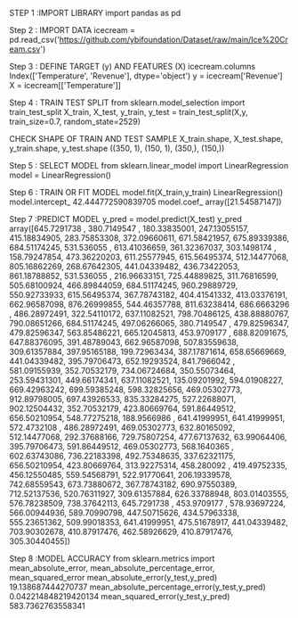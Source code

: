 STEP 1 :IMPORT LIBRARY
import pandas as pd

Step 2 : IMPORT DATA
icecream = pd.read_csv('https://github.com/ybifoundation/Dataset/raw/main/Ice%20Cream.csv')

Step 3 : DEFINE TARGET (y) AND FEATURES (X)
icecream.columns
Index(['Temperature', 'Revenue'], dtype='object')
y = icecream['Revenue']
X = icecream[['Temperature']]

Step 4 : TRAIN TEST SPLIT
from sklearn.model_selection import train_test_split
X_train, X_test, y_train, y_test = train_test_split(X,y, train_size=0.7, random_state=2529)

CHECK SHAPE OF TRAIN AND TEST SAMPLE
X_train.shape, X_test.shape, y_train.shape, y_test.shape
((350, 1), (150, 1), (350,), (150,))

Step 5 : SELECT MODEL
from sklearn.linear_model import LinearRegression
model = LinearRegression()

Step 6 : TRAIN OR FIT MODEL
model.fit(X_train,y_train)
LinearRegression()
model.intercept_
42.444772590839705
model.coef_
array([21.54587147])

Step 7 :PREDICT MODEL
y_pred = model.predict(X_test)
y_pred
array([645.7291738 , 380.7149547 , 180.33835001, 247.13055157,
415.18834905, 283.75853308, 372.09660611, 671.58421957,
675.89339386, 684.51174245, 531.536055 , 613.41036659,
361.32367037, 303.1498174 , 158.79247854, 473.36220203,
611.25577945, 615.56495374, 512.14477068, 805.16862269,
268.67642305, 441.04339482, 436.73422053, 861.18788852,
531.536055 , 216.96633151, 725.44889825, 311.76816599,
505.68100924, 466.89844059, 684.51174245, 960.29889729,
550.92733933, 615.56495374, 367.78743182, 404.41541332,
413.03376191, 662.96587098, 876.26999855, 544.46357788,
811.63238414, 686.6663296 , 486.28972491, 322.54110172,
637.11082521, 798.70486125, 438.88880767, 790.08651266,
684.51174245, 497.06266065, 380.7149547 , 479.82596347,
479.82596347, 563.85486221, 665.12045813, 453.9709177 ,
688.82091675, 647.88376095, 391.48789043, 662.96587098,
507.83559638, 309.61357884, 397.95165188, 199.72963434,
387.17871614, 658.65669669, 441.04339482, 395.79706473,
652.19293524, 841.7966042 , 581.09155939, 352.70532179,
734.06724684, 350.55073464, 253.59431301, 449.66174341,
637.11082521, 135.09201992, 594.01908227, 669.42963242,
699.59385248, 598.32825656, 469.05302773, 912.89798005,
697.43926533, 835.33284275, 527.22688071, 902.12504432,
352.70532179, 423.80669764, 591.86449512, 656.50210954,
548.77275218, 188.9566986 , 641.41999951, 641.41999951,
572.4732108 , 486.28972491, 469.05302773, 632.80165092,
512.14477068, 292.37688166, 729.75807254, 477.67137632,
63.99064406, 395.79706473, 591.86449512, 469.05302773,
568.1640365 , 602.63743086, 736.22183398, 492.75348635,
337.62321175, 656.50210954, 423.80669764, 313.92275314,
458.280092 , 419.49752335, 456.12550485, 559.54568791,
522.91770641, 206.19339578, 742.68559543, 673.73880672,
367.78743182, 690.97550389, 712.52137536, 520.76311927,
309.61357884, 626.33788948, 803.01403555, 576.78238509,
738.37642113, 645.7291738 , 453.9709177 , 578.93697224,
566.00944936, 589.70990798, 447.50715626, 434.57963338,
555.23651362, 509.99018353, 641.41999951, 475.51678917,
441.04339482, 703.90302678, 410.87917476, 462.58926629,
410.87917476, 305.30440455])

Step 8 :MODEL ACCURACY
from sklearn.metrics import mean_absolute_error, mean_absolute_percentage_error, mean_squared_error
mean_absolute_error(y_test,y_pred)
19.138687444270737
mean_absolute_percentage_error(y_test,y_pred)
0.042214848219420134
mean_squared_error(y_test,y_pred)
583.7362763558341



